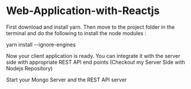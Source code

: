 # Web-Application-with-Reactjs
First download and install yarn. 
Then move to the project folder in the terminal and do the following to install the node modules :

yarn install --ignore-engines

Now your client application is ready. 
You can integrate it with the server side with appropriate REST API end points (Checkout my Server Side with Nodejs Repository)

Start your Mongo Server and the REST API server
